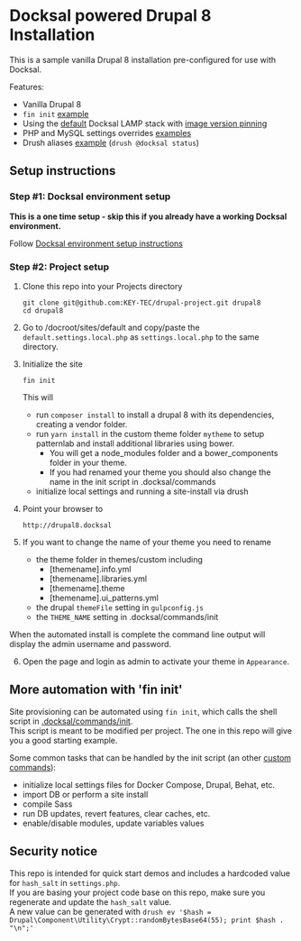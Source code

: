 # Docksal powered Drupal 8 Installation

This is a sample vanilla Drupal 8 installation pre-configured for use with Docksal.  

Features:

- Vanilla Drupal 8
- `fin init` [example](.docksal/commands/init)
- Using the [default](.docksal/docksal.env#L9) Docksal LAMP stack with [image version pinning](.docksal/docksal.env#L13-L15)
- PHP and MySQL settings overrides [examples](.docksal/etc)
- Drush aliases [example](drush/aliases.drushrc.php) (`drush @docksal status`)

## Setup instructions

### Step #1: Docksal environment setup

**This is a one time setup - skip this if you already have a working Docksal environment.**  

Follow [Docksal environment setup instructions](https://docs.docksal.io/en/master/getting-started/env-setup)

### Step #2: Project setup

1. Clone this repo into your Projects directory

    ```
    git clone git@github.com:KEY-TEC/drupal-project.git drupal8
    cd drupal8
    ```

2. Go to /docroot/sites/default and copy/paste the `default.settings.local.php` as `settings.local.php` to the same directory.

3. Initialize the site

    ```
    fin init
    ```
    This will
    - run `composer install` to install a drupal 8 with its dependencies, creating a vendor folder.
    - run `yarn install` in the custom theme folder `mytheme` to setup patternlab and install additional libraries using bower.
        - You will get a node_modules folder and a bower_components folder in your theme.
        - If you had renamed your theme you should also change the name in the init script in .docksal/commands
    - initialize local settings and running a site-install via drush
    
4. Point your browser to

    ```
    http://drupal8.docksal
    ```

5. If you want to change the name of your theme you need to rename
    - the theme folder in themes/custom including
        - [themename].info.yml
        - [themename].libraries.yml
        - [themename].theme
        - [themename].ui_patterns.yml
    - the drupal `themeFile` setting in `gulpconfig.js`
    - the `THEME_NAME` setting in .docksal/commands/init

When the automated install is complete the command line output will display the admin username and password.

6. Open the page and login as admin to activate your theme in `Appearance`.

## More automation with 'fin init'

Site provisioning can be automated using `fin init`, which calls the shell script in [.docksal/commands/init](.docksal/commands/init).  
This script is meant to be modified per project. The one in this repo will give you a good starting example.

Some common tasks that can be handled by the init script (an other [custom commands](https://docs.docksal.io/en/master/fin/custom-commands/)):

- initialize local settings files for Docker Compose, Drupal, Behat, etc.
- import DB or perform a site install
- compile Sass
- run DB updates, revert features, clear caches, etc.
- enable/disable modules, update variables values


## Security notice

This repo is intended for quick start demos and includes a hardcoded value for `hash_salt` in `settings.php`.  
If you are basing your project code base on this repo, make sure you regenerate and update the `hash_salt` value.  
A new value can be generated with `drush ev '$hash = Drupal\Component\Utility\Crypt::randomBytesBase64(55); print $hash . "\n";'` 